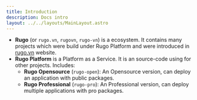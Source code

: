 ```yaml
---
title: Introduction
description: Docs intro
layout: ../../layouts/MainLayout.astro
---
```


- **Rugo** (or `rugo.vn`, `rugovn`, `rugo-vn`) is a ecosystem. It contains many projects which were build under Rugo Platform and were introduced in [rugo.vn](#) website.
- **Rugo Platform** is a Platform as a Service. It is an source-code using for other projects. Includes:
  + **Rugo Opensource** (`rugo-open`): An Opensource version, can deploy an application with public packages.
  + **Rugo Professional** (`rugo-pro`): An Professional version, can deploy multiple applications with pro packages.